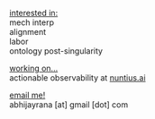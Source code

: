 <ins>interested in:</ins>\
mech interp\
alignment\
labor\
ontology post-singularity

<ins> working on... </ins>\
actionable observability at [nuntius.ai](https://www.nuntius.ai/)

<ins>email me!</ins>\
abhijayrana [at] gmail [dot] com
